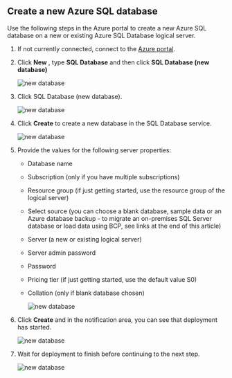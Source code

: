 
<!--
includes/sql-database-create-new-database-portal.md

Latest Freshness check:  2016-04-11 , carlrab.

As of circa 2016-04-11, the following topics might include this include:
articles/sql-database/sql-database-get-started-tutorial.md

-->
## Create a new Azure SQL database
Use the following steps in the Azure portal to create a new Azure SQL database on a new or existing Azure SQL Database logical server.

1. If not currently connected, connect to the [Azure portal](http://portal.azure.com).
2. Click **New** , type **SQL Database** and then click **SQL Database (new database)**
   
     ![new database](./media/sql-database-create-new-database-portal/sql-database-create-new-database-portal-1.png)
3. Click SQL Database (new database).
   
     ![new database](./media/sql-database-create-new-database-portal/sql-database-create-new-database-portal-2.png)
4. Click **Create** to create a new database in the SQL Database service.
   
     ![new database](./media/sql-database-create-new-database-portal/sql-database-create-new-database-portal-3.png)
5. Provide the values for the following server properties:
   
   * Database name
   * Subscription (only if you have multiple subscriptions)
   * Resource group (if just getting started, use the resource group of the logical server)
   * Select source (you can choose a blank database, sample data or an Azure database backup - to migrate an on-premises SQL Server database or load data using BCP, see links at the end of this article)
   * Server (a new or existing logical server)
   * Server admin password
   * Password
   * Pricing tier (if just getting started, use the default value S0)
   * Collation (only if blank database chosen)
     
        ![new database](./media/sql-database-create-new-database-portal/sql-database-create-new-database-portal-4.png)
6. Click **Create** and in the notification area, you can see that deployment has started.
   
    ![new database](./media/sql-database-create-new-database-portal/sql-database-create-new-database-portal-5.png)
7. Wait for deployment to finish before continuing to the next step.
   
     ![new database](./media/sql-database-create-new-database-portal/sql-database-create-new-database-portal-6.png)


